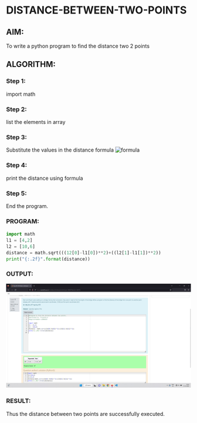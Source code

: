 # DISTANCE-BETWEEN-TWO-POINTS

## AIM:
To write a python program to find the distance two 2 points
## ALGORITHM:
### Step 1: 
import math
### Step 2: 
list the elements in array
### Step 3: 
Substitute the values in the distance formula  ![formula](/formula.jpg)
### Step 4: 
print the distance using formula
### Step 5: 
End the program.

### PROGRAM:
```python
import math
l1 = [4,2]
l2 = [10,6]
distance = math.sqrt(((12[0]-l1[0])**2)+((l2[1]-l1[1])**2))
print("{:.2f}".format(distance))
```


### OUTPUT:
![OUTPUT](./Images/exp3.png)


### RESULT:
Thus the distance between two points are successfully executed.